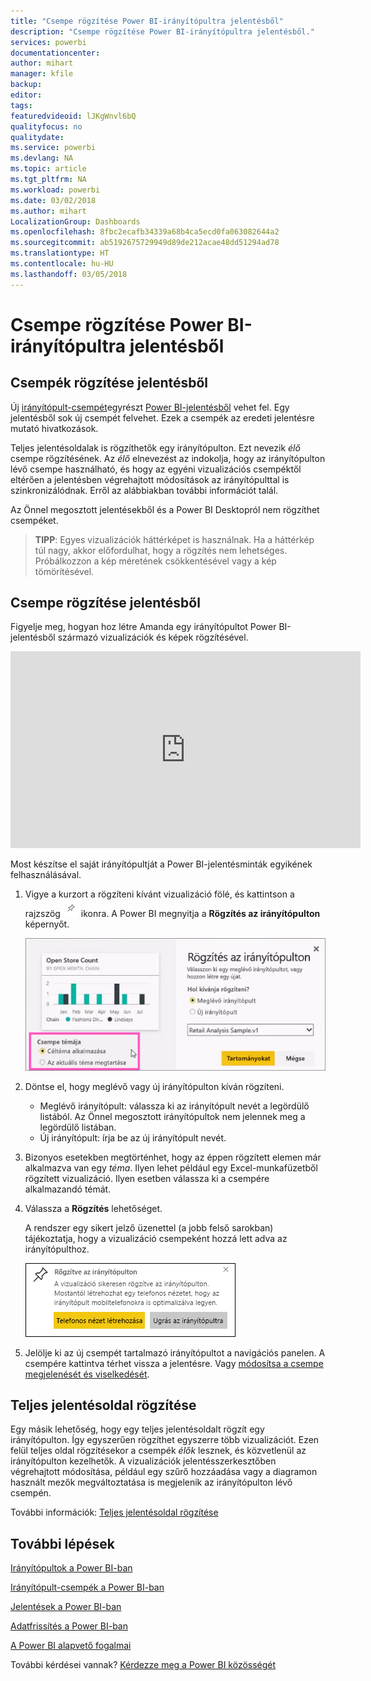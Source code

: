 ```yaml
---
title: "Csempe rögzítése Power BI-irányítópultra jelentésből"
description: "Csempe rögzítése Power BI-irányítópultra jelentésből."
services: powerbi
documentationcenter: 
author: mihart
manager: kfile
backup: 
editor: 
tags: 
featuredvideoid: lJKgWnvl6bQ
qualityfocus: no
qualitydate: 
ms.service: powerbi
ms.devlang: NA
ms.topic: article
ms.tgt_pltfrm: NA
ms.workload: powerbi
ms.date: 03/02/2018
ms.author: mihart
LocalizationGroup: Dashboards
ms.openlocfilehash: 8fbc2ecafb34339a68b4ca5ecd0fa063082644a2
ms.sourcegitcommit: ab5192675729949d89de212acae48dd51294ad78
ms.translationtype: HT
ms.contentlocale: hu-HU
ms.lasthandoff: 03/05/2018
---
```

# <a name="pin-a-tile-to-a-power-bi-dashboard-from-a-report"></a>Csempe rögzítése Power BI-irányítópultra jelentésből
## <a name="pinning-tiles-from-a-report"></a>Csempék rögzítése jelentésből
Új [irányítópult-csempét](service-dashboard-tiles.md)egyrészt [Power BI-jelentésből](service-reports.md) vehet fel. Egy jelentésből sok új csempét felvehet.  Ezek a csempék az eredeti jelentésre mutató hivatkozások.

Teljes jelentésoldalak is rögzíthetők egy irányítópulton.  Ezt nevezik *élő* csempe rögzítésének.  Az *élő* elnevezést az indokolja, hogy az irányítópulton lévő csempe használható, és hogy az egyéni vizualizációs csempéktől eltérően a jelentésben végrehajtott módosítások az irányítópulttal is szinkronizálódnak. Erről az alábbiakban további információt talál.

Az Önnel megosztott jelentésekből és a Power BI Desktopról nem rögzíthet csempéket. 

> **TIPP**: Egyes vizualizációk háttérképet is használnak. Ha a háttérkép túl nagy, akkor előfordulhat, hogy a rögzítés nem lehetséges.  Próbálkozzon a kép méretének csökkentésével vagy a kép tömörítésével.  
> 
> 

## <a name="pin-a-tile-from-a-report"></a>Csempe rögzítése jelentésből
Figyelje meg, hogyan hoz létre Amanda egy irányítópultot Power BI-jelentésből származó vizualizációk és képek rögzítésével.

<iframe width="560" height="315" src="https://www.youtube.com/embed/lJKgWnvl6bQ" frameborder="0" allowfullscreen></iframe>

Most készítse el saját irányítópultját a Power BI-jelentésminták egyikének felhasználásával.

1. Vigye a kurzort a rögzíteni kívánt vizualizáció fölé, és kattintson a rajzszög ![](media/service-dashboard-pin-tile-from-report/pbi_pintile_small.png) ikonra. A Power BI megnyitja a **Rögzítés az irányítópulton** képernyőt.
   
     ![Rögzítés az irányítópulton ablak](media/service-dashboard-pin-tile-from-report/pbi_themes2.png)
2. Döntse el, hogy meglévő vagy új irányítópulton kíván rögzíteni.
   
   * Meglévő irányítópult: válassza ki az irányítópult nevét a legördülő listából. Az Önnel megosztott irányítópultok nem jelennek meg a legördülő listában.
   * Új irányítópult: írja be az új irányítópult nevét.
3. Bizonyos esetekben megtörténhet, hogy az éppen rögzített elemen már alkalmazva van egy *téma*.  Ilyen lehet például egy Excel-munkafüzetből rögzített vizualizáció. Ilyen esetben válassza ki a csempére alkalmazandó témát.
4. Válassza a **Rögzítés** lehetőséget.
   
   A rendszer egy sikert jelző üzenettel (a jobb felső sarokban) tájékoztatja, hogy a vizualizáció csempeként hozzá lett adva az irányítópulthoz.
   
   ![sikert jelző üzenet](media/service-dashboard-pin-tile-from-report/pinsuccess.png)
5. Jelölje ki az új csempét tartalmazó irányítópultot a navigációs panelen. A csempére kattintva térhet vissza a jelentésre. Vagy [módosítsa a csempe megjelenését és viselkedését](service-dashboard-edit-tile.md).

## <a name="pin-an-entire-report-page"></a>Teljes jelentésoldal rögzítése
Egy másik lehetőség, hogy egy teljes jelentésoldalt rögzít egy irányítópulton. Így egyszerűen rögzíthet egyszerre több vizualizációt.  Ezen felül teljes oldal rögzítésekor a csempék *élők* lesznek, és közvetlenül az irányítópulton kezelhetők. A vizualizációk jelentésszerkesztőben végrehajtott módosítása, például egy szűrő hozzáadása vagy a diagramon használt mezők megváltoztatása is megjelenik az irányítópulton lévő csempén.  

További információk: [Teljes jelentésoldal rögzítése](service-dashboard-pin-live-tile-from-report.md)

## <a name="next-steps"></a>További lépések
[Irányítópultok a Power BI-ban](service-dashboards.md)

[Irányítópult-csempék a Power BI-ban](service-dashboard-tiles.md)

[Jelentések a Power BI-ban](service-reports.md)

[Adatfrissítés a Power BI-ban](refresh-data.md)

[A Power BI alapvető fogalmai](service-basic-concepts.md)

További kérdései vannak? [Kérdezze meg a Power BI közösségét](http://community.powerbi.com/)


